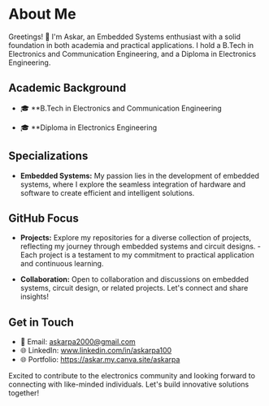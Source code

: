 # About Me

Greetings! 👋 I'm Askar, an Embedded Systems enthusiast with a solid foundation in both academia and practical applications. 
I hold a B.Tech in Electronics and Communication Engineering, and a Diploma in Electronics Engineering.

## Academic Background

- 🎓 **B.Tech in Electronics and Communication Engineering

- 🎓 **Diploma in Electronics Engineering

## Specializations

- **Embedded Systems:** My passion lies in the development of embedded systems, where I explore the seamless integration of hardware and software to create efficient and intelligent solutions.


## GitHub Focus

- **Projects:** Explore my repositories for a diverse collection of projects, reflecting my journey through embedded systems and circuit designs.
              - Each project is a testament to my commitment to practical application and continuous learning.

- **Collaboration:** Open to collaboration and discussions on embedded systems, circuit design, or related projects. Let's connect and share insights!

## Get in Touch

- 📧 Email: askarpa2000@gmail.com
- 🌐 LinkedIn: www.linkedin.com/in/askarpa100
- 🌐 Portfolio: https://askar.my.canva.site/askarpa

Excited to contribute to the electronics community and looking forward to connecting with like-minded individuals. Let's build innovative solutions together!
